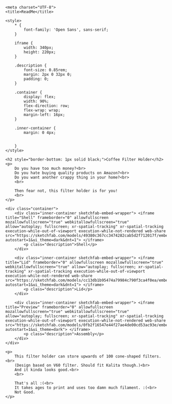 <!DOCTYPE html>
<html lang="en">
<head>
    <link rel="preconnect" href="https://fonts.googleapis.com">
    <link rel="preconnect" href="https://fonts.gstatic.com" crossorigin>
    <link href="https://fonts.googleapis.com/css2?family=Open+Sans:wght@300&display=swap" rel="stylesheet"> 

    <meta charset="UTF-8">
    <title>ReadMe</title>

    <style>
        * {
            font-family: 'Open Sans', sans-serif;
        }

        iframe {
            width: 340px;
            height: 220px;
        }

        .description {
            font-size: 0.85rem;
            margin: 2px 0 32px 0;
            padding: 0;
        }

        .container {
            display: flex;
            width: 90%;
            flex-direction: row;
            flex-wrap: wrap;
            margin-left: 16px;
        }

        .inner-container {
            margin: 0 4px;

            
        }
    </style>

</head>
<body>
    
    <h2 style="border-bottom: 1px solid black;">Coffee Filter Holder</h2>
    <p>
        Do you have too much money?<br>
        Do you hate buying quality products on Amazon?<br> 
        Do you want another crappy thing in your home?<br>
        <br>
        
        Then fear not, this filter holder is for you!
        <br>
    </p>

    <div class="container">
        <div class="inner-container sketchfab-embed-wrapper"> <iframe title="Shell" frameborder="0" allowfullscreen mozallowfullscreen="true" webkitallowfullscreen="true" allow="autoplay; fullscreen; xr-spatial-tracking" xr-spatial-tracking execution-while-out-of-viewport execution-while-not-rendered web-share src="https://sketchfab.com/models/49380c367cc3474282cab5d2f712017f/embed?autostart=1&ui_theme=dark&dnt=1"> </iframe>
            <p class="description">Shell</p>
        </div>

        <div class="inner-container sketchfab-embed-wrapper"> <iframe title="Lid" frameborder="0" allowfullscreen mozallowfullscreen="true" webkitallowfullscreen="true" allow="autoplay; fullscreen; xr-spatial-tracking" xr-spatial-tracking execution-while-out-of-viewport execution-while-not-rendered web-share src="https://sketchfab.com/models/cc13db1b95474a79984c790f3ca4f0ea/embed?autostart=1&ui_theme=dark&dnt=1"> </iframe>
            <p class="description">Lid</p>
        </div>

        <div class="inner-container sketchfab-embed-wrapper"> <iframe title="Preview" frameborder="0" allowfullscreen mozallowfullscreen="true" webkitallowfullscreen="true" allow="autoplay; fullscreen; xr-spatial-tracking" xr-spatial-tracking execution-while-out-of-viewport execution-while-not-rendered web-share src="https://sketchfab.com/models/0fb2f16547e44f27ae4de00cd53ac93e/embed?autostart=1&ui_theme=dark"> </iframe>
            <p class="description">Assembly</p>
        </div>  
    </div>

    <p>
        This filter holder can store upwards of 100 cone-shaped filters.<br>
        (Design based on V60 filter. Should fit Kalita though.)<br>
        And it kinda looks good.<br>
        <br>

        That's all :(<br>
        It takes ages to print and uses too damn much filament. :(<br>
        Not Good.  
    </p>
    
</body>
</html>

